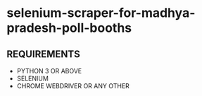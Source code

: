 # selenium-scraper-for-madhya-pradesh-poll-booths
## REQUIREMENTS
* PYTHON 3 OR ABOVE
* SELENIUM
* CHROME WEBDRIVER OR ANY OTHER

